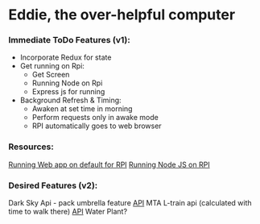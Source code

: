 # Eddie, the over-helpful computer

### Immediate ToDo Features (v1):
 - Incorporate Redux for state
 - Get running on Rpi:
	 - Get Screen
	 - Running Node on Rpi
	 - Express js for running
 - Background Refresh & Timing:
	 - Awaken at set time in morning
	 - Perform requests only in awake mode
	 - RPI automatically goes to web browser
### Resources:
[Running Web app on default for RPI](http://www.raspberry-projects.com/pi/projects/raspberry-pi-running-web-app)
[Running Node JS on RPI](http://thisdavej.com/beginners-guide-to-installing-node-js-on-a-raspberry-pi/)


### Desired Features (v2):
Dark Sky Api - pack umbrella feature [API](https://developer.forecast.io/)
MTA L-train api (calculated with time to walk there) [API](http://web.mta.info/developers/)
Water Plant?